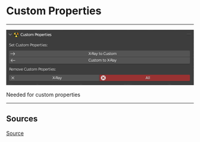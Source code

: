 # Custom Properties

___

![Alt text centered](images/n-panel-custom-properties.png)

Needed for custom properties

___

## Sources

[Source](https://github.com/PavelBlend/blender-xray/wiki/Panel-Custom-Properties)
